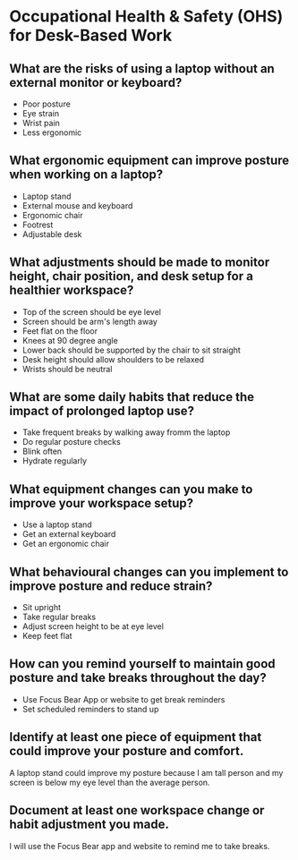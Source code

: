 # Occupational Health & Safety (OHS) for Desk-Based Work

## What are the risks of using a laptop without an external monitor or keyboard?
- Poor posture
- Eye strain
- Wrist pain
- Less ergonomic

## What ergonomic equipment can improve posture when working on a laptop?
- Laptop stand
- External mouse and keyboard
- Ergonomic chair
- Footrest
- Adjustable desk


## What adjustments should be made to monitor height, chair position, and desk setup for a healthier workspace?
- Top of the screen should be eye level
- Screen should be arm's length away
- Feet flat on the floor
- Knees at 90 degree angle
- Lower back should be supported by the chair to sit straight
- Desk height should allow shoulders to be relaxed
- Wrists should be neutral

## What are some daily habits that reduce the impact of prolonged laptop use?
- Take frequent breaks by walking away fromm the laptop
- Do regular posture checks
- Blink often
- Hydrate regularly

## What equipment changes can you make to improve your workspace setup?
- Use a laptop stand
- Get an external keyboard
- Get an ergonomic chair

## What behavioural changes can you implement to improve posture and reduce strain?
- Sit upright
- Take regular breaks
- Adjust screen height to be at eye level
- Keep feet flat

## How can you remind yourself to maintain good posture and take breaks throughout the day?
- Use Focus Bear App or website to get break reminders
- Set scheduled reminders to stand up

## Identify at least one piece of equipment that could improve your posture and comfort.
A laptop stand could improve my posture because I am tall person and my screen is below my eye level than the average person.

## Document at least one workspace change or habit adjustment you made.
I will use the Focus Bear app and website to remind me to take breaks.
